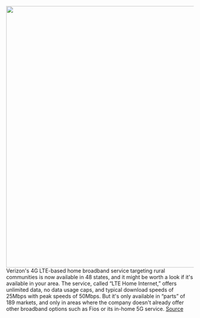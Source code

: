 <img src='https://cdn.vox-cdn.com/thumbor/KV3O2TkgrO1z1PAJ_9nx1KxoxS4=/0x0:2040x1360/1200x800/filters:focal(857x517:1183x843)/cdn.vox-cdn.com/uploads/chorus_image/image/67568007/acastro_200109_1777_verizon_0001.0.0.jpg' width='700px' /><br/>
Verizon's 4G LTE-based home broadband service targeting rural communities is now available in 48 states, and it might be worth a look if it's available in your area. The service, called “LTE Home Internet,” offers unlimited data, no data usage caps, and typical download speeds of 25Mbps with peak speeds of 50Mbps. But it's only available in “parts” of 189 markets, and only in areas where the company doesn't already offer other broadband options such as Fios or its in-home 5G service.
<a href='https://www.theverge.com/2020/10/1/21497743/verizon-home-lte-service-rural-communities-48-states'> Source <a/>
